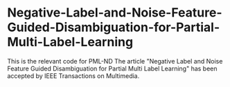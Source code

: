 # Negative-Label-and-Noise-Feature-Guided-Disambiguation-for-Partial-Multi-Label-Learning
This is the relevant code for PML-ND
The article "Negative Label and Noise Feature Guided Disambiguation for Partial Multi Label Learning" has been accepted by IEEE Transactions on Multimedia.
